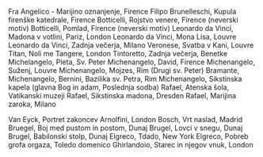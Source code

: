Fra Angelico - Marijino oznanjenje, Firence
Filipo Brunelleschi, Kupula firenške katedrale, Firence
Botticelli, Rojstvo venere, Firence (neverski motiv)
Botticelli, Pomlad, Firence (neverski motiv)
Leonardo da Vinci, Madona v votlini, Pariz, London
Leonardo da Vinci, Mona Lisa, Louvre
Leonardo da Vinci, Zadnja večerja, Milano
Veronese, Svatba v Kani, Louvre
Titan, Noli me Tangere, London
Tintoretto, Zadnja večerja, Benetke
Michelangelo, Pieta, Sv. Peter
Michenangelo, David, Firence
Michenangelo, Suženj, Louvre
Michenangelo, Mojzes, Rim (Drugi sv. Peter)
Bramante, Michenangelo, Bernini, Bazilika sv. Petra, Rim
Michenangelo, Sikstinska kapela (glavna Bog in adam, Poslednja sodba)
Rafael, Atenska šola, Vatikanski muzeji
Rafael, Sikstinska madona, Dresden
Rafael, Marijina zaroka, Milano


Van Eyck, Portret zakoncev Arnolfini, London
Bosch, Vrt naslad, Madrid
Bruegel, Boj med pustom in postom, Dunaj
Brugel, Lovci v snegu, Dunaj
Brugel, Babilonski stolp, Dunaj
Elgreco, Tdado, New York
Elgreco, Pobreb grofa orgaza, Toledo
domenico Ghirlandoio, Starec in njegov vnuk, London
